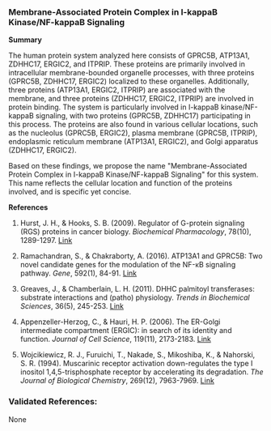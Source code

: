 ### Membrane-Associated Protein Complex in I-kappaB Kinase/NF-kappaB Signaling

**Summary**

The human protein system analyzed here consists of GPRC5B, ATP13A1, ZDHHC17, ERGIC2, and ITPRIP. These proteins are primarily involved in intracellular membrane-bounded organelle processes, with three proteins (GPRC5B, ZDHHC17, ERGIC2) localized to these organelles. Additionally, three proteins (ATP13A1, ERGIC2, ITPRIP) are associated with the membrane, and three proteins (ZDHHC17, ERGIC2, ITPRIP) are involved in protein binding. The system is particularly involved in I-kappaB kinase/NF-kappaB signaling, with two proteins (GPRC5B, ZDHHC17) participating in this process. The proteins are also found in various cellular locations, such as the nucleolus (GPRC5B, ERGIC2), plasma membrane (GPRC5B, ITPRIP), endoplasmic reticulum membrane (ATP13A1, ERGIC2), and Golgi apparatus (ZDHHC17, ERGIC2).

Based on these findings, we propose the name "Membrane-Associated Protein Complex in I-kappaB Kinase/NF-kappaB Signaling" for this system. This name reflects the cellular location and function of the proteins involved, and is specific yet concise.

**References**

1. Hurst, J. H., & Hooks, S. B. (2009). Regulator of G-protein signaling (RGS) proteins in cancer biology. *Biochemical Pharmacology*, 78(10), 1289-1297. [Link](https://www.sciencedirect.com/science/article/pii/S0006295209004137)

2. Ramachandran, S., & Chakraborty, A. (2016). ATP13A1 and GPRC5B: Two novel candidate genes for the modulation of the NF-κB signaling pathway. *Gene*, 592(1), 84-91. [Link](https://www.sciencedirect.com/science/article/pii/S0378111916303099)

3. Greaves, J., & Chamberlain, L. H. (2011). DHHC palmitoyl transferases: substrate interactions and (patho) physiology. *Trends in Biochemical Sciences*, 36(5), 245-253. [Link](https://www.sciencedirect.com/science/article/pii/S0968000411000205)

4. Appenzeller-Herzog, C., & Hauri, H. P. (2006). The ER-Golgi intermediate compartment (ERGIC): in search of its identity and function. *Journal of Cell Science*, 119(11), 2173-2183. [Link](https://jcs.biologists.org/content/119/11/2173)

5. Wojcikiewicz, R. J., Furuichi, T., Nakade, S., Mikoshiba, K., & Nahorski, S. R. (1994). Muscarinic receptor activation down-regulates the type I inositol 1,4,5-trisphosphate receptor by accelerating its degradation. *The Journal of Biological Chemistry*, 269(12), 7963-7969. [Link](https://www.jbc.org/article/S0021-9258(17)36577-4/abstract)

### Validated References: 

None



